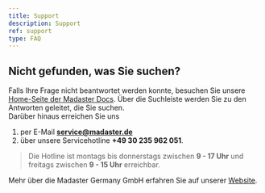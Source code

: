 ```yaml
---
title: Support
description: Support
ref: support
type: FAQ
---
```


## Nicht gefunden, was Sie suchen?
Falls Ihre Frage nicht beantwortet werden konnte, besuchen Sie unsere <a href="/de/de/" target="_blank">Home-Seite der Madaster Docs</a>. Über die Suchleiste werden Sie zu den Antworten geleitet, die Sie suchen. <br> Darüber hinaus erreichen Sie uns 
1. per E-Mail **service@madaster.de**
1. über unsere Servicehotline **+49 30 235 962 051**. 
> Die Hotline ist montags bis donnerstags zwischen **9 - 17 Uhr** und freitags zwischen **9 - 15 Uhr** erreichbar.

Mehr über die Madaster Germany GmbH erfahren Sie auf unserer <a href="https://madaster.de." target="_blank">Website</a>.